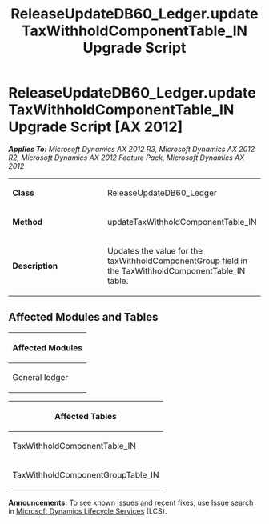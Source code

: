 ﻿---
title: ReleaseUpdateDB60_Ledger.updateTaxWithholdComponentTable_IN Upgrade Script
TOCTitle: ReleaseUpdateDB60_Ledger.updateTaxWithholdComponentTable_IN Upgrade Script
ms:assetid: 2cdb7248-5400-14a7-73a9-3762440cf368
ms:mtpsurl: https://msdn.microsoft.com/en-us/library/JJ735985(v=AX.60)
ms:contentKeyID: 49707402
ms.date: 05/18/2015
mtps_version: v=AX.60
---

# ReleaseUpdateDB60\_Ledger.updateTaxWithholdComponentTable\_IN Upgrade Script [AX 2012]


_**Applies To:** Microsoft Dynamics AX 2012 R3, Microsoft Dynamics AX 2012 R2, Microsoft Dynamics AX 2012 Feature Pack, Microsoft Dynamics AX 2012_

<table>
<colgroup>
<col style="width: 50%" />
<col style="width: 50%" />
</colgroup>
<tbody>
<tr class="odd">
<td><p><strong>Class</strong></p></td>
<td><p>ReleaseUpdateDB60_Ledger</p></td>
</tr>
<tr class="even">
<td><p><strong>Method</strong></p></td>
<td><p>updateTaxWithholdComponentTable_IN</p></td>
</tr>
<tr class="odd">
<td><p><strong>Description</strong></p></td>
<td><p>Updates the value for the taxWithholdComponentGroup field in the TaxWithholdComponentTable_IN table.</p></td>
</tr>
</tbody>
</table>


## Affected Modules and Tables

<table>
<colgroup>
<col style="width: 100%" />
</colgroup>
<thead>
<tr class="header">
<th><p>Affected Modules</p></th>
</tr>
</thead>
<tbody>
<tr class="odd">
<td><p>General ledger</p></td>
</tr>
</tbody>
</table>


<table>
<colgroup>
<col style="width: 100%" />
</colgroup>
<thead>
<tr class="header">
<th><p>Affected Tables</p></th>
</tr>
</thead>
<tbody>
<tr class="odd">
<td><p>TaxWithholdComponentTable_IN</p></td>
</tr>
<tr class="even">
<td><p>TaxWithholdComponentGroupTable_IN</p></td>
</tr>
</tbody>
</table>

  
**Announcements:** To see known issues and recent fixes, use [Issue search](http://go.microsoft.com/fwlink/?linkid=389258) in [Microsoft Dynamics Lifecycle Services](http://go.microsoft.com/fwlink/?linkid=306505) (LCS).

